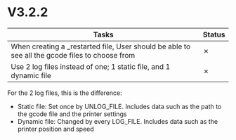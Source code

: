 # V3.2.2

| Tasks | Status |
| ----- | ------ |
| When creating a _restarted file, User should be able to see all the gcode files to choose from | &cross; |
| Use 2 log files instead of one; 1 static file, and 1 dynamic file | &cross; |

For the 2 log files, this is the difference:

* Static file: Set once by UNLOG_FILE. Includes data such as the path to the gcode file and the printer settings
* Dynamic file: Changed by every LOG_FILE. Includes data such as the printer position and speed
